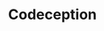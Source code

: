 ---
codehost: https://github.com/https://github.com/codeception/codeception
facebook: https://facebook.com/pages/Codeception/288959711204412
googleplus: https://plus.google.com/+Codeception
logohandle: codeception
sort: codeception
title: Codeception
twitter: https://x.com/codeception
website: https://codeception.com/
---